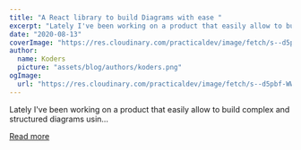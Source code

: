 ```yaml
---
title: "A React library to build Diagrams with ease "
excerpt: "Lately I've been working on a product that easily allow to build complex and structured diagrams usin..."
date: "2020-08-13"
coverImage: "https://res.cloudinary.com/practicaldev/image/fetch/s--d5pbf-WW--/c_imagga_scale,f_auto,fl_progressive,h_420,q_auto,w_1000/https://dev-to-uploads.s3.amazonaws.com/i/o61yzi8kfsbiuupakztu.jpg"
author:
  name: Koders
  picture: "assets/blog/authors/koders.png"
ogImage:
  url: "https://res.cloudinary.com/practicaldev/image/fetch/s--d5pbf-WW--/c_imagga_scale,f_auto,fl_progressive,h_420,q_auto,w_1000/https://dev-to-uploads.s3.amazonaws.com/i/o61yzi8kfsbiuupakztu.jpg"
---
```


Lately I've been working on a product that easily allow to build complex and structured diagrams usin...

[Read more](https://dev.to/antonioru/a-react-library-to-build-diagrams-with-ease-2nmp)
